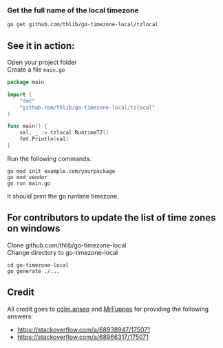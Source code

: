 ### Get the full name of the local timezone

```
go get github.com/thlib/go-timezone-local/tzlocal
```

See it in action:
-----

Open your project folder  
Create a file `main.go`

```go
package main

import (
    "fmt"
    "github.com/thlib/go-timezone-local/tzlocal"
)

func main() {
    val, _ := tzlocal.RuntimeTZ()
    fmt.Println(val)
}
```

Run the following commands:
```
go mod init example.com/yourpackage
go mod vendor
go run main.go
```

It should print the go runtime timezone.

For contributors to update the list of time zones on windows
-----

Clone github.com/thlib/go-timezone-local  
Change directory to go-timezone-local  

```
cd go-timezone-local
go generate ./...
```

Credit
------

All credit goes to [colm.anseo](https://stackoverflow.com/users/1218512/colm-anseo) and [MrFuppes](https://stackoverflow.com/users/10197418/mrfuppes) for providing the following answers:  
* https://stackoverflow.com/a/68938947/175071
* https://stackoverflow.com/a/68966317/175071
